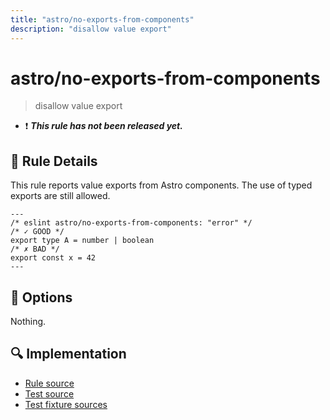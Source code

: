 ```yaml
---
title: "astro/no-exports-from-components"
description: "disallow value export"
---
```


# astro/no-exports-from-components

> disallow value export

- ❗ <badge text="This rule has not been released yet." vertical="middle" type="error"> **_This rule has not been released yet._** </badge>

## 📖 Rule Details

This rule reports value exports from Astro components.
The use of typed exports are still allowed.

<ESLintCodeBlock>

<!--eslint-skip-->

```astro
---
/* eslint astro/no-exports-from-components: "error" */
/* ✓ GOOD */
export type A = number | boolean
/* ✗ BAD */
export const x = 42
---
```

</ESLintCodeBlock>

## 🔧 Options

Nothing.

## 🔍 Implementation

- [Rule source](https://github.com/ota-meshi/eslint-plugin-astro/blob/main/src/rules/no-exports-from-components.ts)
- [Test source](https://github.com/ota-meshi/eslint-plugin-astro/blob/main/tests/src/rules/no-exports-from-components.ts)
- [Test fixture sources](https://github.com/ota-meshi/eslint-plugin-astro/tree/main/tests/fixtures/rules/no-exports-from-components)
